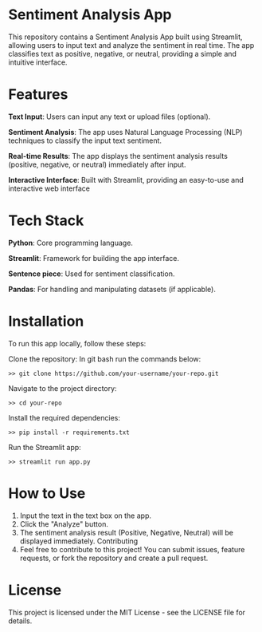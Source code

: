 # Sentiment Analysis App
This repository contains a Sentiment Analysis App built using Streamlit, allowing users to input text and analyze the sentiment in real time. The app classifies text as positive, negative, or neutral, providing a simple and intuitive interface.

# Features
**Text Input**: Users can input any text or upload files (optional).

**Sentiment Analysis**: The app uses Natural Language Processing (NLP) techniques to classify the input text sentiment.

**Real-time Results**: The app displays the sentiment analysis results (positive, negative, or neutral) immediately after input.

**Interactive Interface**: Built with Streamlit, providing an easy-to-use and interactive web interface

# Tech Stack
**Python**: Core programming language.

**Streamlit**: Framework for building the app interface.

**Sentence piece**: Used for sentiment classification.

**Pandas**: For handling and manipulating datasets (if applicable).

# Installation
To run this app locally, follow these steps:

Clone the repository:
In git bash run the commands below: 
```
>> git clone https://github.com/your-username/your-repo.git
```
Navigate to the project directory:
```
>> cd your-repo
```
Install the required dependencies:
```
>> pip install -r requirements.txt
```
Run the Streamlit app:
```
>> streamlit run app.py
```
# How to Use
1) Input the text in the text box on the app.
2) Click the "Analyze" button.
3) The sentiment analysis result (Positive, Negative, Neutral) will be displayed immediately.
Contributing
4) Feel free to contribute to this project! You can submit issues, feature requests, or fork the repository and create a pull request.

# License
This project is licensed under the MIT License - see the LICENSE file for details.
